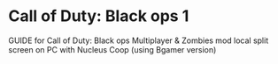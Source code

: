 # Call of Duty: Black ops 1 
GUIDE for Call of Duty: Black ops Multiplayer & Zombies mod local split screen on PC with Nucleus Coop (using Bgamer version)
